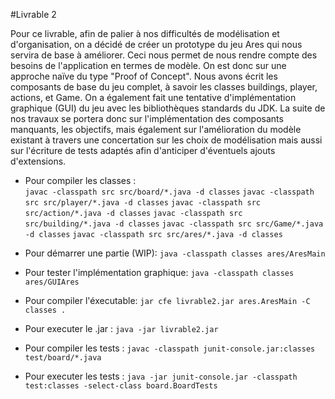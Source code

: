 #Livrable 2

Pour ce livrable, afin de palier à nos difficultés de modélisation et d'organisation, on a décidé de créer un prototype du jeu Ares qui nous servira de base à améliorer. Ceci nous permet de nous rendre compte des besoins de l'application en termes de modèle. On est donc sur une approche naïve du type "Proof of Concept".
Nous avons écrit les composants de base du jeu complet, à savoir les classes buildings, player, actions, et Game. On a également fait une tentative d'implémentation graphique (GUI) du jeu avec les bibliothèques standards du JDK.
La suite de nos travaux se portera donc sur l'implémentation des composants manquants, les objectifs, mais également sur l'amélioration du modèle existant à travers une concertation sur les choix de modélisation mais aussi sur l'écriture de tests adaptés afin d'anticiper d'éventuels ajouts d'extensions. 
 

- Pour compiler les classes :  
`javac -classpath src src/board/*.java -d classes`
`javac -classpath src src/player/*.java -d classes`
`javac -classpath src src/action/*.java -d classes`
`javac -classpath src src/building/*.java -d classes`
`javac -classpath src src/Game/*.java -d classes`
`javac -classpath src src/ares/*.java -d classes`

- Pour démarrer une partie (WIP):
`java -classpath classes ares/AresMain`

- Pour tester l'implémentation graphique:
`java -classpath classes ares/GUIAres`

- Pour compiler l'éxecutable:
`jar cfe livrable2.jar ares.AresMain -C classes .`

- Pour executer le .jar :
`java -jar livrable2.jar`

- Pour compiler les tests : 
`javac -classpath junit-console.jar:classes test/board/*.java`

- Pour executer les tests : 
`java -jar junit-console.jar -classpath test:classes -select-class board.BoardTests`



